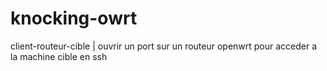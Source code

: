 # knocking-owrt
client-routeur-cible | ouvrir un port sur un routeur openwrt pour acceder a la machine cible en ssh

